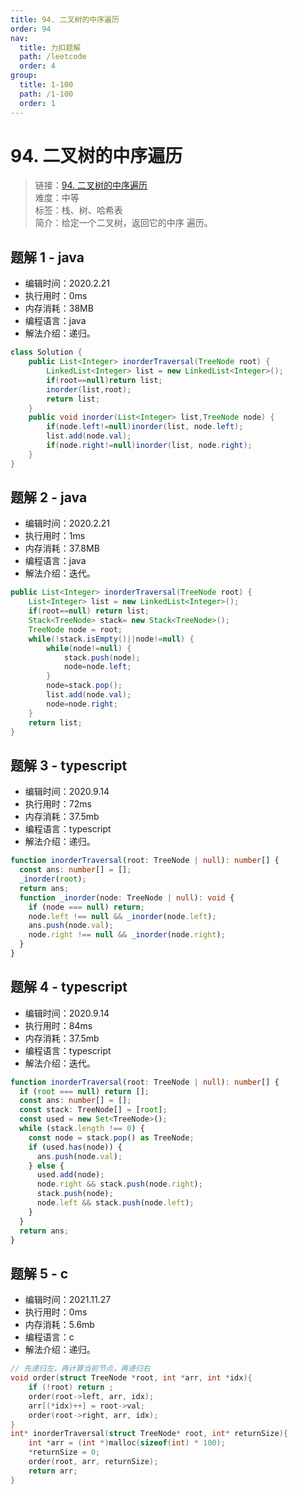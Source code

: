```yaml
---
title: 94. 二叉树的中序遍历
order: 94
nav:
  title: 力扣题解
  path: /leetcode
  order: 4
group:
  title: 1-100
  path: /1-100
  order: 1
---
```


# 94. 二叉树的中序遍历

> 链接：[94. 二叉树的中序遍历](https://leetcode-cn.com/problems/binary-tree-inorder-traversal/)  
> 难度：中等  
> 标签：栈、树、哈希表  
> 简介：给定一个二叉树，返回它的中序 遍历。

## 题解 1 - java

- 编辑时间：2020.2.21
- 执行用时：0ms
- 内存消耗：38MB
- 编程语言：java
- 解法介绍：递归。

```java
class Solution {
    public List<Integer> inorderTraversal(TreeNode root) {
    	LinkedList<Integer> list = new LinkedList<Integer>();
        if(root==null)return list;
        inorder(list,root);
        return list;
    }
    public void inorder(List<Integer> list,TreeNode node) {
    	if(node.left!=null)inorder(list, node.left);
    	list.add(node.val);
    	if(node.right!=null)inorder(list, node.right);
    }
}
```

## 题解 2 - java

- 编辑时间：2020.2.21
- 执行用时：1ms
- 内存消耗：37.8MB
- 编程语言：java
- 解法介绍：迭代。

```java
public List<Integer> inorderTraversal(TreeNode root) {
	List<Integer> list = new LinkedList<Integer>();
	if(root==null) return list;
	Stack<TreeNode> stack= new Stack<TreeNode>();
	TreeNode node = root;
	while(!stack.isEmpty()||node!=null) {
		while(node!=null) {
			stack.push(node);
			node=node.left;
		}
		node=stack.pop();
		list.add(node.val);
		node=node.right;
	}
	return list;
}
```

## 题解 3 - typescript

- 编辑时间：2020.9.14
- 执行用时：72ms
- 内存消耗：37.5mb
- 编程语言：typescript
- 解法介绍：递归。

```typescript
function inorderTraversal(root: TreeNode | null): number[] {
  const ans: number[] = [];
  _inorder(root);
  return ans;
  function _inorder(node: TreeNode | null): void {
    if (node === null) return;
    node.left !== null && _inorder(node.left);
    ans.push(node.val);
    node.right !== null && _inorder(node.right);
  }
}
```

## 题解 4 - typescript

- 编辑时间：2020.9.14
- 执行用时：84ms
- 内存消耗：37.5mb
- 编程语言：typescript
- 解法介绍：迭代。

```typescript
function inorderTraversal(root: TreeNode | null): number[] {
  if (root === null) return [];
  const ans: number[] = [];
  const stack: TreeNode[] = [root];
  const used = new Set<TreeNode>();
  while (stack.length !== 0) {
    const node = stack.pop() as TreeNode;
    if (used.has(node)) {
      ans.push(node.val);
    } else {
      used.add(node);
      node.right && stack.push(node.right);
      stack.push(node);
      node.left && stack.push(node.left);
    }
  }
  return ans;
}
```

## 题解 5 - c

- 编辑时间：2021.11.27
- 执行用时：0ms
- 内存消耗：5.6mb
- 编程语言：c
- 解法介绍：递归。

```c
// 先递归左，再计算当前节点，再递归右
void order(struct TreeNode *root, int *arr, int *idx){
    if (!root) return ;
    order(root->left, arr, idx);
    arr[(*idx)++] = root->val;
    order(root->right, arr, idx);
}
int* inorderTraversal(struct TreeNode* root, int* returnSize){
    int *arr = (int *)malloc(sizeof(int) * 100);
    *returnSize = 0;
    order(root, arr, returnSize);
    return arr;
}
```
